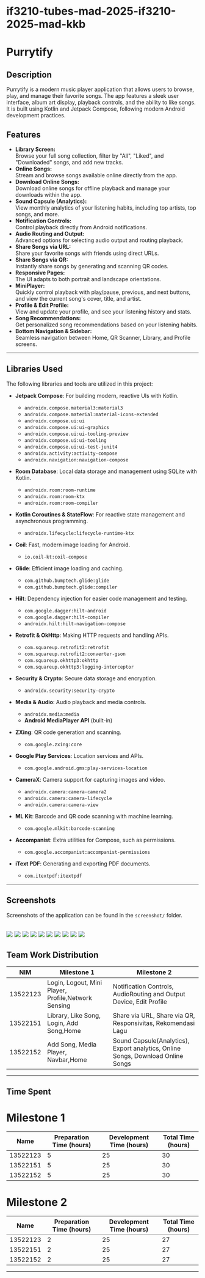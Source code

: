 # if3210-tubes-mad-2025-if3210-2025-mad-kkb
# Purrytify

## Description
Purrytify is a modern music player application that allows users to browse, play, and manage their favorite songs. The app features a sleek user interface, album art display, playback controls, and the ability to like songs. It is built using Kotlin and Jetpack Compose, following modern Android development practices.

## Features

- **Library Screen:**  
  Browse your full song collection, filter by "All", "Liked", and "Downloaded" songs, and add new tracks.
- **Online Songs:**  
  Stream and browse songs available online directly from the app.
- **Download Online Songs:**  
  Download online songs for offline playback and manage your downloads within the app.
- **Sound Capsule (Analytics):**  
  View monthly analytics of your listening habits, including top artists, top songs, and more.
- **Notification Controls:**  
  Control playback directly from Android notifications.
- **Audio Routing and Output:**  
  Advanced options for selecting audio output and routing playback.
- **Share Songs via URL:**  
  Share your favorite songs with friends using direct URLs.
- **Share Songs via QR:**  
  Instantly share songs by generating and scanning QR codes.
- **Responsive Pages:**  
  The UI adapts to both portrait and landscape orientations.
- **MiniPlayer:**  
  Quickly control playback with play/pause, previous, and next buttons, and view the current song's cover, title, and artist.
- **Profile & Edit Profile:**  
  View and update your profile, and see your listening history and stats.
- **Song Recommendations:**  
  Get personalized song recommendations based on your listening habits.
- **Bottom Navigation & Sidebar:**  
  Seamless navigation between Home, QR Scanner, Library, and Profile screens.



---

## Libraries Used
The following libraries and tools are utilized in this project:
- **Jetpack Compose**: For building modern, reactive UIs with Kotlin.
  - `androidx.compose.material3:material3`
  - `androidx.compose.material:material-icons-extended`
  - `androidx.compose.ui:ui`
  - `androidx.compose.ui:ui-graphics`
  - `androidx.compose.ui:ui-tooling-preview`
  - `androidx.compose.ui:ui-tooling`
  - `androidx.compose.ui:ui-test-junit4`
  - `androidx.activity:activity-compose`
  - `androidx.navigation:navigation-compose`

- **Room Database**: Local data storage and management using SQLite with Kotlin.
  - `androidx.room:room-runtime`
  - `androidx.room:room-ktx`
  - `androidx.room:room-compiler`

- **Kotlin Coroutines & StateFlow**: For reactive state management and asynchronous programming.
  - `androidx.lifecycle:lifecycle-runtime-ktx`

- **Coil**: Fast, modern image loading for Android.
  - `io.coil-kt:coil-compose`

- **Glide**: Efficient image loading and caching.
  - `com.github.bumptech.glide:glide`
  - `com.github.bumptech.glide:compiler`

- **Hilt**: Dependency injection for easier code management and testing.
  - `com.google.dagger:hilt-android`
  - `com.google.dagger:hilt-compiler`
  - `androidx.hilt:hilt-navigation-compose`

- **Retrofit & OkHttp**: Making HTTP requests and handling APIs.
  - `com.squareup.retrofit2:retrofit`
  - `com.squareup.retrofit2:converter-gson`
  - `com.squareup.okhttp3:okhttp`
  - `com.squareup.okhttp3:logging-interceptor`

- **Security & Crypto**: Secure data storage and encryption.
  - `androidx.security:security-crypto`

- **Media & Audio**: Audio playback and media controls.
  - `androidx.media:media`
  - **Android MediaPlayer API** (built-in)

- **ZXing**: QR code generation and scanning.
  - `com.google.zxing:core`

- **Google Play Services**: Location services and APIs.
  - `com.google.android.gms:play-services-location`

- **CameraX**: Camera support for capturing images and video.
  - `androidx.camera:camera-camera2`
  - `androidx.camera:camera-lifecycle`
  - `androidx.camera:camera-view`

- **ML Kit**: Barcode and QR code scanning with machine learning.
  - `com.google.mlkit:barcode-scanning`

- **Accompanist**: Extra utilities for Compose, such as permissions.
  - `com.google.accompanist:accompanist-permissions`

- **iText PDF**: Generating and exporting PDF documents.
  - `com.itextpdf:itextpdf`


---

## Screenshots
Screenshots of the application can be found in the `screenshot/` folder.

![](image/1.jpg)
![](image/2.0.jpg)
![](image/2.1.jpg)
![](image/3.jpg)
![](image/4.jpg)
![](image/5.jpg)
![](image/6.jpg)
![](image/7.jpg)
![](image/8.jpg)
![](image/9.jpg)
---

## Team Work Distribution

| NIM        | Milestone 1                                       | Milestone 2|
|------------|---------------------------------------------------|------------|
| 13522123   | Login, Logout, Mini Player, Profile,Network Sensing | Notification Controls, AudioRouting and Output Device, Edit Profile | 
| 13522151   | Library, Like Song, Login, Add Song,Home          | Share via URL, Share via QR, Responsivitas, Rekomendasi Lagu | 
| 13522152   | Add Song, Media Player, Navbar,Home               | Sound Capsule(Analytics), Export analytics, Online Songs, Download Online Songs | 

---

## Time Spent

# Milestone 1

| Name       | Preparation Time (hours) | Development Time (hours) | Total Time (hours) |
|------------|---------------------------|---------------------------|--------------------|
| 13522123  | 5                         | 25                        | 30                 |
|  13522151| 5                         | 25                           | 30                 |
|  13522152  | 5                         | 25                          | 30                 |

# Milestone 2

| Name       | Preparation Time (hours) | Development Time (hours) | Total Time (hours) |
|------------|---------------------------|---------------------------|--------------------|
| 13522123  | 2                         | 25                        | 27                 |
|  13522151| 2                         | 25                           | 27                 |
|  13522152  | 2                         | 25                          | 27                 |
---
